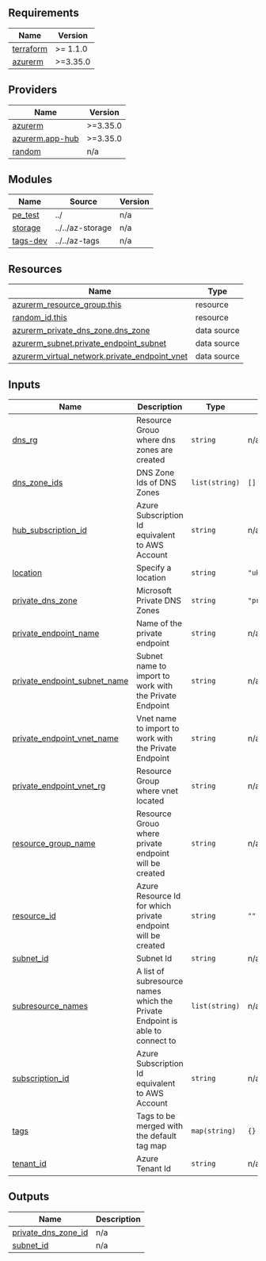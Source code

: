 ## Requirements

| Name | Version |
|------|---------|
| <a name="requirement_terraform"></a> [terraform](#requirement\_terraform) | >= 1.1.0 |
| <a name="requirement_azurerm"></a> [azurerm](#requirement\_azurerm) | >=3.35.0 |

## Providers

| Name | Version |
|------|---------|
| <a name="provider_azurerm"></a> [azurerm](#provider\_azurerm) | >=3.35.0 |
| <a name="provider_azurerm.app-hub"></a> [azurerm.app-hub](#provider\_azurerm.app-hub) | >=3.35.0 |
| <a name="provider_random"></a> [random](#provider\_random) | n/a |

## Modules

| Name | Source | Version |
|------|--------|---------|
| <a name="module_pe_test"></a> [pe\_test](#module\_pe\_test) | ../ | n/a |
| <a name="module_storage"></a> [storage](#module\_storage) | ../../az-storage | n/a |
| <a name="module_tags-dev"></a> [tags-dev](#module\_tags-dev) | ../../az-tags | n/a |

## Resources

| Name | Type |
|------|------|
| [azurerm_resource_group.this](https://registry.terraform.io/providers/hashicorp/azurerm/latest/docs/resources/resource_group) | resource |
| [random_id.this](https://registry.terraform.io/providers/hashicorp/random/latest/docs/resources/id) | resource |
| [azurerm_private_dns_zone.dns_zone](https://registry.terraform.io/providers/hashicorp/azurerm/latest/docs/data-sources/private_dns_zone) | data source |
| [azurerm_subnet.private_endpoint_subnet](https://registry.terraform.io/providers/hashicorp/azurerm/latest/docs/data-sources/subnet) | data source |
| [azurerm_virtual_network.private_endpoint_vnet](https://registry.terraform.io/providers/hashicorp/azurerm/latest/docs/data-sources/virtual_network) | data source |

## Inputs

| Name | Description | Type | Default | Required |
|------|-------------|------|---------|:--------:|
| <a name="input_dns_rg"></a> [dns\_rg](#input\_dns\_rg) | Resource Grouo where dns zones are created | `string` | n/a | yes |
| <a name="input_dns_zone_ids"></a> [dns\_zone\_ids](#input\_dns\_zone\_ids) | DNS Zone Ids of DNS Zones | `list(string)` | `[]` | no |
| <a name="input_hub_subscription_id"></a> [hub\_subscription\_id](#input\_hub\_subscription\_id) | Azure Subscription Id equivalent to AWS Account | `string` | n/a | yes |
| <a name="input_location"></a> [location](#input\_location) | Specify a location | `string` | `"uksouth"` | no |
| <a name="input_private_dns_zone"></a> [private\_dns\_zone](#input\_private\_dns\_zone) | Microsoft Private DNS Zones | `string` | `"privatelink.database.windows.net"` | no |
| <a name="input_private_endpoint_name"></a> [private\_endpoint\_name](#input\_private\_endpoint\_name) | Name of the private endpoint | `string` | n/a | yes |
| <a name="input_private_endpoint_subnet_name"></a> [private\_endpoint\_subnet\_name](#input\_private\_endpoint\_subnet\_name) | Subnet name to import to work with the Private Endpoint | `string` | n/a | yes |
| <a name="input_private_endpoint_vnet_name"></a> [private\_endpoint\_vnet\_name](#input\_private\_endpoint\_vnet\_name) | Vnet name to import to work with the Private Endpoint | `string` | n/a | yes |
| <a name="input_private_endpoint_vnet_rg"></a> [private\_endpoint\_vnet\_rg](#input\_private\_endpoint\_vnet\_rg) | Resource Group where vnet located | `string` | n/a | yes |
| <a name="input_resource_group_name"></a> [resource\_group\_name](#input\_resource\_group\_name) | Resource Grouo where private endpoint will be created | `string` | n/a | yes |
| <a name="input_resource_id"></a> [resource\_id](#input\_resource\_id) | Azure Resource Id for which private endpoint will be created | `string` | `""` | no |
| <a name="input_subnet_id"></a> [subnet\_id](#input\_subnet\_id) | Subnet Id | `string` | n/a | yes |
| <a name="input_subresource_names"></a> [subresource\_names](#input\_subresource\_names) | A list of subresource names which the Private Endpoint is able to connect to | `list(string)` | n/a | yes |
| <a name="input_subscription_id"></a> [subscription\_id](#input\_subscription\_id) | Azure Subscription Id equivalent to AWS Account | `string` | n/a | yes |
| <a name="input_tags"></a> [tags](#input\_tags) | Tags to be merged with the default tag map | `map(string)` | `{}` | no |
| <a name="input_tenant_id"></a> [tenant\_id](#input\_tenant\_id) | Azure Tenant Id | `string` | n/a | yes |

## Outputs

| Name | Description |
|------|-------------|
| <a name="output_private_dns_zone_id"></a> [private\_dns\_zone\_id](#output\_private\_dns\_zone\_id) | n/a |
| <a name="output_subnet_id"></a> [subnet\_id](#output\_subnet\_id) | n/a |
